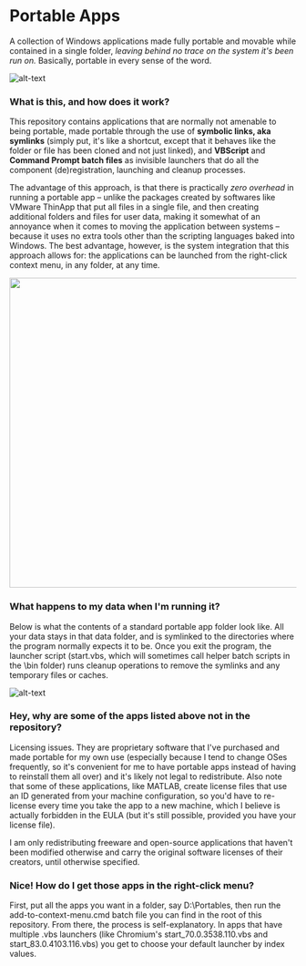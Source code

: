 # Portable Apps
A collection of Windows applications made fully portable and movable while contained in a single folder, <i>leaving behind no trace on the system it's been run on.</i> Basically, portable in every sense of the word.

![alt-text](https://user-images.githubusercontent.com/32809089/141175842-86250d1a-85f0-44ad-aae9-43d247040e9d.png)


### What is this, and how does it work?
This repository contains applications that are normally not amenable to being portable, made portable through the use of <b>symbolic links, aka symlinks</b> (simply put, it's like a shortcut, except that it behaves like the folder or file has been cloned and not just linked), and <b>VBScript</b> and <b>Command Prompt batch files</b> as invisible launchers that do all the component (de)registration, launching and cleanup processes.

The advantage of this approach, is that there is practically <i>zero overhead</i> in running a portable app – unlike the packages created by softwares like VMware ThinApp that put all files in a single file, and then creating additional folders and files for user data, making it somewhat of an annoyance when it comes to moving the application between systems – because it uses no extra tools other than the scripting languages baked into Windows. The best advantage, however, is the system integration that this approach allows for: the applications can be launched from the right-click context menu, in any folder, at any time.

<img width="544" src="https://user-images.githubusercontent.com/32809089/141176480-2ed08507-a239-4455-aaba-a77297997ae6.png">


### What happens to my data when I'm running it?
Below is what the contents of a standard portable app folder look like. All your data stays in that data folder, and is symlinked to the directories where the program normally expects it to be. Once you exit the program, the launcher script (start.vbs, which will sometimes call helper batch scripts in the \bin folder) runs cleanup operations to remove the symlinks and any temporary files or caches.

![alt-text](https://user-images.githubusercontent.com/32809089/112468659-8cadb980-8d8e-11eb-8402-46254a7e82d1.png)


### Hey, why are some of the apps listed above not in the repository?
Licensing issues. They are proprietary software that I've purchased and made portable for my own use (especially because I tend to change OSes frequently, so it's convenient for me to have portable apps instead of having to reinstall them all over) and it's likely not legal to redistribute. Also note that some of these applications, like MATLAB, create license files that use an ID generated from your machine configuration, so you'd have to re-license every time you take the app to a new machine, which I believe is actually forbidden in the EULA (but it's still possible, provided you have your license file).

I am only redistributing freeware and open-source applications that haven't been modified otherwise and carry the original software licenses of their creators, until otherwise specified.

### Nice! How do I get those apps in the right-click menu?
First, put all the apps you want in a folder, say D:\Portables, then run the add-to-context-menu.cmd batch file you can find in the root of this repository. From there, the process is self-explanatory. In apps that have multiple .vbs launchers (like Chromium's start_70.0.3538.110.vbs and start_83.0.4103.116.vbs) you get to choose your default launcher by index values.
